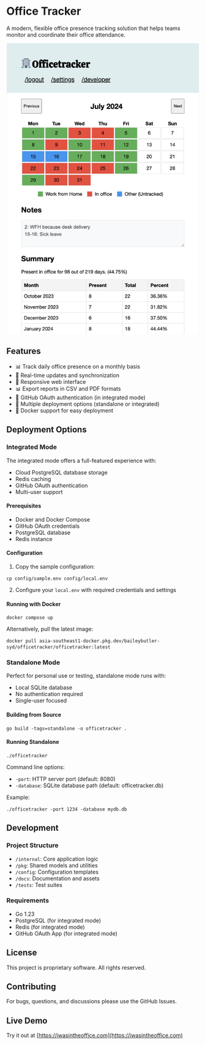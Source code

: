 # Office Tracker

A modern, flexible office presence tracking solution that helps teams monitor and coordinate their office attendance.

![Screenshot of web app](docs/assets/screenshot-v1.png)

## Features

- 📊 Track daily office presence on a monthly basis
- 🔄 Real-time updates and synchronization
- 📱 Responsive web interface
- 📊 Export reports in CSV and PDF formats
- 🔐 GitHub OAuth authentication (in integrated mode)
- 🚀 Multiple deployment options (standalone or integrated)
- 🐳 Docker support for easy deployment

## Deployment Options

### Integrated Mode

The integrated mode offers a full-featured experience with:
- Cloud PostgreSQL database storage
- Redis caching
- GitHub OAuth authentication
- Multi-user support

#### Prerequisites
- Docker and Docker Compose
- GitHub OAuth credentials
- PostgreSQL database
- Redis instance

#### Configuration

1. Copy the sample configuration:
```shell
cp config/sample.env config/local.env
```

2. Configure your `local.env` with required credentials and settings

#### Running with Docker

```shell
docker compose up
```

Alternatively, pull the latest image:
```shell
docker pull asia-southeast1-docker.pkg.dev/baileybutler-syd/officetracker/officetracker:latest
```

### Standalone Mode

Perfect for personal use or testing, standalone mode runs with:
- Local SQLite database
- No authentication required
- Single-user focused

#### Building from Source

```shell
go build -tags=standalone -o officetracker .
```

#### Running Standalone

```shell
./officetracker
```

Command line options:
- `-port`: HTTP server port (default: 8080)
- `-database`: SQLite database path (default: officetracker.db)

Example:
```shell
./officetracker -port 1234 -database mydb.db
```

## Development

### Project Structure
- `/internal`: Core application logic
- `/pkg`: Shared models and utilities
- `/config`: Configuration templates
- `/docs`: Documentation and assets
- `/tests`: Test suites

### Requirements
- Go 1.23
- PostgreSQL (for integrated mode)
- Redis (for integrated mode)
- GitHub OAuth App (for integrated mode)

## License

This project is proprietary software. All rights reserved.

## Contributing

For bugs, questions, and discussions please use the GitHub Issues.

## Live Demo

Try it out at [https://iwasintheoffice.com](https://iwasintheoffice.com)
